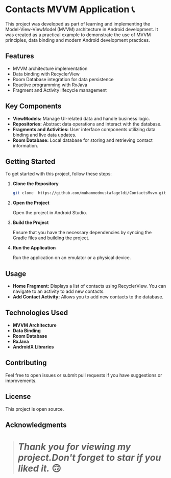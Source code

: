 # Contacts MVVM Application 📞

This project was developed as part of learning and implementing the Model-View-ViewModel (MVVM) architecture in Android development. It was created as a practical example to demonstrate the use of MVVM principles, data binding and modern Android development practices.

## Features

- MVVM architecture implementation
- Data binding with RecyclerView
- Room Database integration for data persistence
- Reactive programming with RxJava
- Fragment and Activity lifecycle management

## Key Components

- **ViewModels:** Manage UI-related data and handle business logic.
- **Repositories:** Abstract data operations and interact with the database.
- **Fragments and Activities:** User interface components utilizing data binding and live data updates.
- **Room Database:** Local database for storing and retrieving contact information.

## Getting Started

To get started with this project, follow these steps:

1. **Clone the Repository**

    ```bash
    git clone  https://github.com/muhammedmustafageldi/ContactsMvvm.git
    ```

2. **Open the Project**

    Open the project in Android Studio.

3. **Build the Project**

    Ensure that you have the necessary dependencies by syncing the Gradle files and building the project.

4. **Run the Application**

    Run the application on an emulator or a physical device.

## Usage

- **Home Fragment:** Displays a list of contacts using RecyclerView. You can navigate to an activity to add new contacts.
- **Add Contact Activity:** Allows you to add new contacts to the database.

## Technologies Used

- **MVVM Architecture**
- **Data Binding**
- **Room Database**
- **RxJava**
- **AndroidX Libraries**

## Contributing

Feel free to open issues or submit pull requests if you have suggestions or improvements.

## License

This project is open source.

## Acknowledgments

> # *Thank you for viewing my project.Don't forget to star if you liked it.* 🙃
